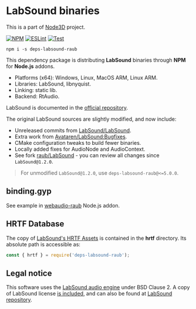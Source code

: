 # LabSound binaries

This is a part of [Node3D](https://github.com/node-3d) project.

[![NPM](https://badge.fury.io/js/deps-labsound-raub.svg)](https://badge.fury.io/js/deps-labsound-raub)
[![ESLint](https://github.com/node-3d/deps-labsound-raub/actions/workflows/eslint.yml/badge.svg)](https://github.com/node-3d/deps-labsound-raub/actions/workflows/eslint.yml)
[![Test](https://github.com/node-3d/deps-labsound-raub/actions/workflows/test.yml/badge.svg)](https://github.com/node-3d/deps-labsound-raub/actions/workflows/test.yml)

```console
npm i -s deps-labsound-raub
```


This dependency package is distributing **LabSound**
binaries through **NPM** for **Node.js** addons.

* Platforms (x64): Windows, Linux, MacOS ARM, Linux ARM.
* Libraries: LabSound, libnyquist.
* Linking: static lib.
* Backend: RtAudio.

LabSound is documented in the
[official repository](https://github.com/LabSound/LabSound).

The original LabSound sources are slightly modified, and now include:
* Unreleased commits from [LabSound/LabSound](https://github.com/LabSound/LabSound).
* Extra work from [Avataren/LabSound:Bugfixes](https://github.com/Avataren/LabSound/tree/Bugfixes).
* CMake configuration tweaks to build fewer binaries.
* Locally added fixes for AudioNode and AudioContext.
* See fork [raub/LabSound](https://github.com/raub/LabSound) - you can review all changes since `LabSound@1.2.0`.


> For unmodified `LabSound@1.2.0`, use `deps-labsound-raub@<=5.0.0`.


## binding.gyp

See example in [webaudio-raub](https://github.com/node-3d/webaudio-raub/tree/master/src) Node.js addon.


## HRTF Database

The copy of
[LabSound's HRTF Assets](https://github.com/LabSound/LabSound/tree/master/assets/hrtf)
is contained in the **hrtf** directory. Its absolute path is accessible as:

```js
const { hrtf } = require('deps-labsound-raub');
```


## Legal notice

This software uses the [LabSound audio engine](https://github.com/LabSound/LabSound) under BSD Clause 2.
A copy of LabSound license [is included](/LABSOUND_BSD), and can also be found at
[LabSound repository](https://github.com/LabSound/LabSound/blob/master/LICENSE).
